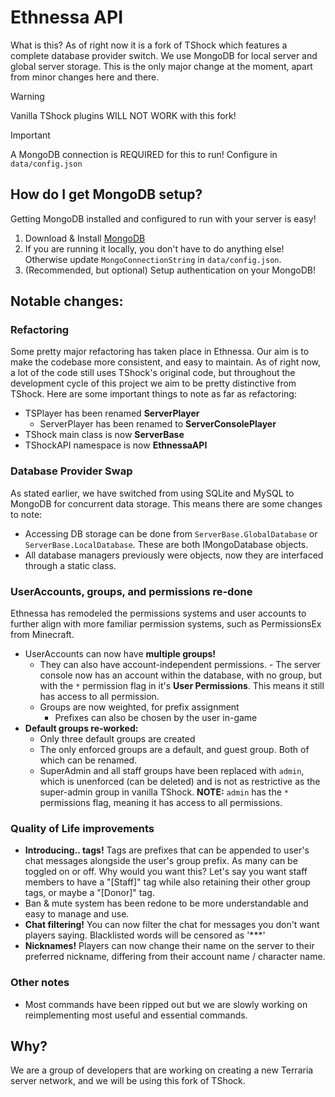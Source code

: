 # Ethnessa API
What is this? As of right now it is a fork of TShock which features a complete database provider switch. We use MongoDB for local server and global server storage. This is the only major change at the moment, apart from minor changes here and there.

> [!WARNING]
> Vanilla TShock plugins WILL NOT WORK with this fork!
 
> [!IMPORTANT]
> A MongoDB connection is REQUIRED for this to run! Configure in `data/config.json`

## How do I get MongoDB setup?
Getting MongoDB installed and configured to run with your server is easy! 

1. Download & Install [MongoDB](https://www.mongodb.com/try/download/community)
2. If you are running it locally, you don't have to do anything else! Otherwise update `MongoConnectionString` in `data/config.json`.
3. (Recommended, but optional) Setup authentication on your MongoDB!

## Notable changes:

### Refactoring
 Some pretty major refactoring has taken place in Ethnessa. Our aim is to make the codebase more consistent, and easy to maintain. As of right now, a lot of the code still uses TShock's original code, but throughout the development cycle of this project we aim to be pretty distinctive from TShock. Here are some important things to note as far as refactoring: 
- TSPlayer has been renamed **ServerPlayer**
  - ServerPlayer has been renamed to **ServerConsolePlayer**
- TShock main class is now **ServerBase**
- TShockAPI namespace is now **EthnessaAPI**

### Database Provider Swap
 As stated earlier, we have switched from using SQLite and MySQL to MongoDB for concurrent data storage. This means there are some changes to note:
  - Accessing DB storage can be done from `ServerBase.GlobalDatabase` or `ServerBase.LocalDatabase`. These are both IMongoDatabase objects.
  - All database managers previously were objects, now they are interfaced through a static class.

### UserAccounts, groups, and permissions re-done
Ethnessa has remodeled the permissions systems and user accounts to further align with more familiar permission systems, such as PermissionsEx from Minecraft.   
- UserAccounts can now have **multiple groups!**
  - They can also have account-independent permissions.
        - The server console now has an account within the database, with no group, but with the `*` permission flag in it's **User Permissions**. This means it still has access to all permission.
   - Groups are now weighted, for prefix assignment
     - Prefixes can also be chosen by the user in-game     
- **Default groups re-worked:**
   -  Only three default groups are created
   -  The only enforced groups are a default, and guest group. Both of which can be renamed.
   -  SuperAdmin and all staff groups have been replaced with `admin`, which is unenforced (can be deleted) and is not as restrictive as the super-admin group in vanilla TShock. **NOTE:** `admin` has the `*` permissions flag, meaning it has access to all permissions.

### Quality of Life improvements
- **Introducing.. tags!** Tags are prefixes that can be appended to user's chat messages alongside the user's group prefix. As many can be toggled on or off. Why would you want this? Let's say you want staff members to have a "[Staff]" tag while also retaining their other group tags, or maybe a "[Donor]" tag.
- Ban & mute system has been redone to be more understandable and easy to manage and use.
- **Chat filtering!** You can now filter the chat for messages you don't want players saying. Blacklisted words will be censored as '***'
- **Nicknames!** Players can now change their name on the server to their preferred nickname, differing from their account name / character name.
 
### Other notes
- Most commands have been ripped out but we are slowly working on reimplementing most useful and essential commands.

## Why?
We are a group of developers that are working on creating a new Terraria server network, and we will be using this fork of TShock.
